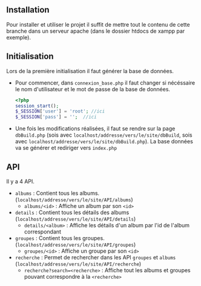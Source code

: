 ## Installation
Pour installer et utiliser le projet il suffit de mettre tout le contenu de cette branche dans un serveur apache (dans le dossier htdocs de xampp par exemple).

## Initialisation
Lors de la première initialisation il faut générer la base de données.

- Pour commencer, dans  `connexion_base.php` il faut changer si nécéssaire le nom d'utilisateur et le mot de passe de la base de données.
    ```php
    <?php
    session_start();
    $_SESSION['user'] = 'root'; //ici
    $_SESSION['pass'] = '';  //ici
    ```
- Une fois les modifications réalisées, il faut se rendre sur la page `dbBuild.php` (sois avec `localhost/addresse/vers/le/site/dbBuild`, sois avec `localhost/addresse/vers/le/site/dbBuild.php`). La base données va se générer et rediriger vers `index.php`

## API
Il y a 4 API.
- `albums` : Contient tous les albums. (`localhost/addresse/vers/le/site/API/albums`)
    - `albums/<id>` : Affiche un album par son `<id>`
- `details` : Contient tous les détails des albums (`localhost/addresse/vers/le/site/API/details`)
    - `details/<album>` : Affiche les détails d'un album par l'id de l'album correspondant
- `groupes` : Contient tous les groupes. (`localhost/addresse/vers/le/site/API/groupes`)
    - `groupes/<id>` : Affiche un groupe par son `<id>`
- `recherche` : Permet de rechercher dans les API `groupes` et `albums` (`localhost/addresse/vers/le/site/API/recherche`)
    - `recherche?search=<recherche>` : Affiche tout les albums et groupes pouvant correspondre à la `<recherche>`
